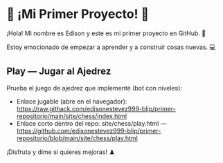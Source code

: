 # 👋 ¡Mi Primer Proyecto! 🚀

¡Hola! Mi nombre es Edison y este es mi primer proyecto en GitHub. 🎉

Estoy emocionado de empezar a aprender y a construir cosas nuevas. 💻

## Play — Jugar al Ajedrez

Prueba el juego de ajedrez que implementé (bot con niveles):

- Enlace jugable (abre en el navegador): https://raw.githack.com/edisonestevez999-blip/primer-repositorio/main/site/chess/index.html
- Enlace corto dentro del repo: site/chess/play.html — https://github.com/edisonestevez999-blip/primer-repositorio/blob/main/site/chess/play.html

¡Disfruta y dime si quieres mejoras! ♟️
